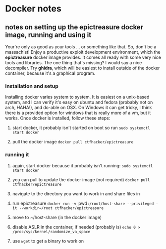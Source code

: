 # Docker notes

## notes on setting up the epictreasure docker image, running and using it

Your're only as good as your tools ... or something like that. So, don't be 
a massachist! Enjoy a productive exploit development environment, which 
the **epictreasure** docker image provides. It comes all ready with some 
very nice tools and libraries. The one thing that's missing? I would say 
a nice decompiler. Try **ghidra**, which will be easiest to install outside 
of the docker container, because it's a graphical program.

### installation and setup

Installing docker varies system to system. It is easiest on a unix-based 
system, and I can verify it's easy on ubuntu and fedora (probably not on 
arch, HAHA!), and do-able on OSX. On Windows it can get tricky, I think 
there is a provided option for windows that is really more of a vm, but 
it works. Once docker is installed, follow these steps:

1. start docker, it probably isn't started on boot so run 
   `sudo systemctl start docker`

2. pull the docker image
   `docker pull ctfhacker/epictreasure`

### running it

1. again, start docker because it probably isn't running:
   `sudo systemctl start docker`

2. you can pull to update the docker image (not required)
   `docker pull ctfhacker/epictreasure`

3. navigate to the directory you want to work in and share files in

3. run epictreasure `docker run -v `pwd`:/root/host-share --privileged -it --workdir=/root ctfhacker/epictreasure`

4. move to ~/host-share (in the docker image)

5. disable ASLR in the container, if needed (probably is)
   `echo 0 > /proc/sys/kernel/randomize_va_space`

6. use `wget` to get a binary to work on
